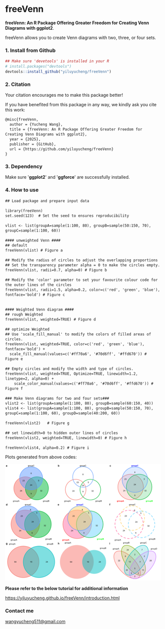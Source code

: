# freeVenn

**freeVenn: An R Package Offering Greater Freedom for Creating Venn Diagrams with ggplot2**.

freeVenn allows you to create Venn diagrams with two, three, or four sets.

### 1. Install from Github

```R
## Make sure 'devetools' is installed in your R
# install.packages("devtools")
devtools::install_github("yiluyucheng/freeVenn")
```

### 2. Citation
Your citation encourages me to make this package better! 

If you have benefited from this package in any way, we kindly ask you cite this work:
```
@misc{freeVenn,
  author = {Yucheng Wang},
  title = {freeVenn: An R Package Offering Greater Freedom for Creating Venn Diagrams with ggplot2},
  year = {2025},
  publisher = {GitHub},
  url = {https://github.com/yiluyucheng/freeVenn}
}
```

### 3. Dependency

Make sure '**ggplot2**' and '**ggforce**' are successfully installed.

### 4. How to use


```
## Load package and prepare input data

library(freeVenn)
set.seed(123)  # Set the seed to ensures reproducibility

vlist <- list(groupA=sample(1:100, 80), groupB=sample(50:150, 70), groupC=sample(1:100, 60))

#### unweighted Venn ####
## default
freeVenn(vlist) # Figure a

## Modify the radius of circles to adjust the overlapping proportions
## Set the transparency parameter alpha = 0 to make the circles empty.
freeVenn(vlist, radii=0.7, alpha=0) # Figure b

## Modify the 'color' parameter to set your favourite colour code for the outer lines of the circles
freeVenn(vlist, radii=1.5, alpha=0.2, color=c('red', 'green', 'blue'), fontface='bold') # Figure c


#### Weighted Venn diagram ####
## rough Weighted
freeVenn(vlist, weighted=TRUE) # Figure d

## optimize Weighted
## Use 'scale_fill_manual' to modify the colors of filled areas of circles.
freeVenn(vlist, weighted=TRUE, color=c('red', 'green', 'blue'), fontface='bold') + 
  scale_fill_manual(values=c('#ff70a6', '#70d6ff', '#ffd670')) # Figure e

## Empty circles and modify the width and type of circles.
freeVenn(vlist, weighted=TRUE, Optimize=TRUE, linewidth=1.2, linetype=2, alpha=0) +
    scale_color_manual(values=c('#ff70a6', '#70d6ff', '#ffd670')) # Figure f

### Make Venn diagrams for two and four sets###
vlist2 <- list(groupA=sample(1:100, 80), groupB=sample(60:150, 40))
vlist4 <- list(groupA=sample(1:100, 80), groupB=sample(50:150, 70), groupC=sample(1:100, 60), groupD=sample(40:200, 60))

freeVenn(vlist2)   # Figure g

## set linewidth=0 to hidden outer lines of circles
freeVenn(vlist2, weighted=TRUE, linewidth=0) # Figure h

freeVenn(vlist4, alpha=0.2) # Figure i
```

Plots generated from above codes:

<img width="960" src="https://github.com/yiluyucheng/freeVenn/blob/main/examples/example.png">


**Please refer to the below tutorial for additional information**

https://yiluyucheng.github.io/freeVenn/introduction.html

### Contact me
wangyucheng511@gmail.com

